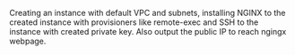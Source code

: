 Creating an instance with default VPC and subnets, installing NGINX to the created instance with provisioners like remote-exec and SSH to the instance with created private key. Also output the public IP to reach ngingx webpage.